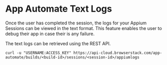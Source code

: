 # App Automate Text Logs

Once the user has completed the session, the logs for your Appium Sessions can be viewed in the text format. This feature enables the user to debug their app in case their is any failure. 

The text logs can be retrieved using the REST API.

```
curl -u "USERNAME:ACCESS_KEY" https://api-cloud.browserstack.com/app-automate/builds/<build-id>/sessions/<session-id>/appiumlogs
```
